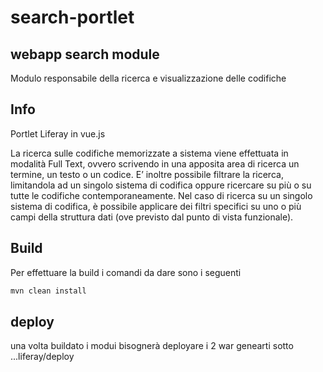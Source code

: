 # search-portlet
webapp search module
-------------
Modulo responsabile della ricerca e visualizzazione delle codifiche

## Info
Portlet Liferay in vue.js


La ricerca sulle codifiche memorizzate a sistema viene effettuata in modalità Full Text, ovvero scrivendo in una apposita area di ricerca un termine, un testo o un codice.
E’ inoltre possibile filtrare la ricerca, limitandola ad un singolo sistema di codifica oppure ricercare su più o su tutte le codifiche contemporaneamente. Nel caso di ricerca su un singolo sistema di codifica, è possibile applicare dei filtri specifici su uno o più campi della struttura dati (ove previsto dal punto di vista funzionale).


## Build
Per effettuare la build i comandi da dare sono i seguenti 
```sh
mvn clean install
```


## deploy
una volta buildato i modui bisognerà deployare i 2 war genearti sotto ...liferay/deploy




